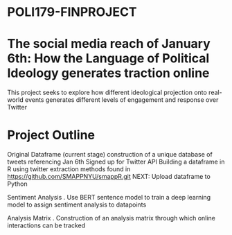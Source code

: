 # POLI179-FINPROJECT
# The social media reach of January 6th: How the Language of Political Ideology generates traction online
This project seeks to explore how different ideological projection onto real-world events generates different levels of engagement and response over Twitter

# Project Outline
Original Dataframe (current stage) construction of a unique database of tweets referencing Jan 6th
    Signed up for Twitter API
    Building a dataframe in R using twitter extraction methods found in https://github.com/SMAPPNYU/smappR.git
    NEXT: Upload dataframe to Python

Sentiment Analysis . Use BERT sentence model to train a deep learning model to assign sentiment analysis to datapoints

Analysis Matrix . Construction of an analysis matrix through which online interactions can be tracked
